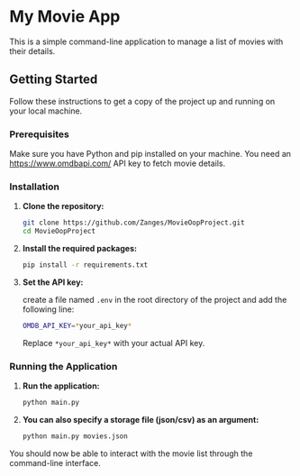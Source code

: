 # My Movie App

This is a simple command-line application to manage a list of movies with their details.

## Getting Started

Follow these instructions to get a copy of the project up and running on your local machine.

### Prerequisites

Make sure you have Python and pip installed on your machine.
You need an https://www.omdbapi.com/ API key to fetch movie details.

### Installation

1. **Clone the repository:**

    ```sh
    git clone https://github.com/Zanges/MovieOopProject.git
    cd MovieOopProject
    ```

2. **Install the required packages:**

    ```sh
    pip install -r requirements.txt
    ```

3. **Set the API key:** 

    create a file named `.env` in the root directory of the project and add the following line:
    ```sh
    OMDB_API_KEY=*your_api_key*
    ```
    Replace `*your_api_key*` with your actual API key.

### Running the Application

1. **Run the application:**

    ```sh
    python main.py
    ```

2. **You can also specify a storage file (json/csv) as an argument:**

    ```sh
    python main.py movies.json
    ```

You should now be able to interact with the movie list through the command-line interface.